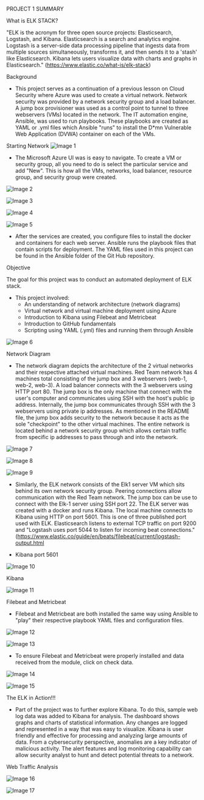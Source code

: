 PROJECT 1 SUMMARY


What is ELK STACK?
 
"ELK is the acronym for three open source projects: Elasticsearch, Logstash, and Kibana. Elasticsearch is a search and analytics engine. Logstash is a server-side data
processing pipeline that ingests data from multiple sources simultaneously, transforms it, and then sends it to a 'stash' like Elasticsearch. Kibana lets
users visualize data with charts and graphs in Elasticsearch." (https://www.elastic.co/what-is/elk-stack)


Background
- This project serves as a continuation of a previous lesson on Cloud Security where Azure was used to
create a virtual network. Network security was provided by a network security group and a load balancer.
A jump box provisioner was used as a control point to tunnel to three webservers (VMs) located in the network.
The IT automation engine, Ansible, was used to run playbooks. These playbooks are created as YAML or .yml files
which Ansible "runs" to install the D*mn Vulnerable Web Application (DVWA) container on each of the VMs.

Starting Network
![Image 1](Diagram/HW12DiagramFinal.png)

- The Microsoft Azure UI was is easy to navigate. To create a VM or security group, all you need to do is select the particular service and add "New".
This is how all the VMs, networks, load balancer, resource group, and security group were created.

![Image 2](Images/Azure1.png)

![Image 3](Images/AddNet.png)

![Image 4](Images/CreateVM.png)

![Image 5](Images/VirtualMachines.png)

- After the services are created, you configure files to install the docker and containers for each web server. Ansible runs the playbook files that contain scripts
for deployment. The YAML files used in this project can be found in the Ansible folder of the Git Hub repository.


Objective

The goal for this project was to conduct an automated deployment of ELK stack.
- This project involved:
  - An understanding of network architecture (network diagrams)
  - Virtual network and virtual machine deployment using Azure
  - Introduction to Kibana using Filebeat and Metricbeat
  - Introduction to GitHub fundamentals
  - Scripting using YAML (.yml) files and running them through Ansible

![Image 6](Diagrams/ELK_Diagram.png)

Network Diagram

- The network diagram depicts the architecture of the 2 virtual networks and their respective attached virtual machines.
Red Team network has 4 machines total consisting of the jump box and 3 webservers (web-1, web-2, web-3). A load balancer connects with 
the 3 webservers using HTTP port 80. The jump box is the only machine that connect with the user's computer and communicates using SSH with the host's  public ip
address. Internally, the jump box communicates through SSH with the 3 webservers using private ip addresses. As mentioned in the README file, the jump box adds
security to the network because it acts as the sole "checkpoint" to the other virtual machines. The entire network is located behind a network security group which allows
certain traffic from specific ip addresses to pass through and into the network.

 ![Image 7](Images/RedNSGRules.png)

 ![Image 8](Images/RedPeering.png)

 ![Image 9](Images/ELKPeerings.png)

- Similarly, the ELK network consists of the Elk1 server VM which sits behind its own network security group. Peering connections allow communication with the Red Team
network. The jump box can be use to connect with the Elk-1 server using SSH port 22. The ELK server was created with a docker and runs Kibana. The local machine connects
to Kibana using HTTP on port 5601. This is one of three published port used with ELK. Elasticsearch listens to external TCP traffic on port 9200 and "Logstash uses
port 5044 to listen for incoming beat connections."(https://www.elastic.co/guide/en/beats/filebeat/current/logstash-output.html

- Kibana port 5601

 ![Image 10](Images/Kibana5601.png)

 Kibana

 ![Image 11](Images/Kibana_Home.png)

Filebeat and Metricbeat

- Filebeat and Metricbeat are both installed the same way using Ansible to "play" their respective playbook YAML files and configuration files.

 ![Image 12](Images/Filebeat_play.png)

 ![Image 13](Images/Metricbeat_install.png)

- To ensure Filebeat and Metricbeat were properly installed and data received from the module, click on check data.

 ![Image 14](Diagrams/Filebeat_status.png)
 
 ![Image 15](Diagrams/Metricbeat_status.png)

The ELK in Action!!!

- Part of the project was to further explore Kibana. To do this, sample web log data was added to Kibana for analysis. The dashboard shows graphs and charts of
statistical information. Any changes are logged and represented in a way that was easy to visualize. Kibana is user friendly and effective for processing and 
analyzing large amounts of data. From a cybersecurity perspective, anomalies are a key indicator of malicious activity. The alert features and log
monitoring capability can allow security analyst to hunt and detect potential threats to a network.    

Web Traffic Analysis

![Image 16](Images/Web_traffic1.png)

![Image 17](Images/WebTrafficChina.png)
